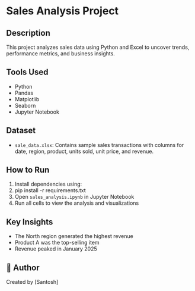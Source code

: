 #  Sales Analysis Project

##  Description
This project analyzes sales data using Python and Excel to uncover trends, performance metrics, and business insights.

##  Tools Used
- Python
- Pandas
- Matplotlib
- Seaborn
- Jupyter Notebook

##  Dataset
- `sale_data.xlsx`: Contains sample sales transactions with columns for date, region, product, units sold, unit price, and revenue.

##  How to Run
1. Install dependencies using:
2. pip install -r requirements.txt
3. Open `sales_analysis.ipynb` in Jupyter Notebook
4. Run all cells to view the analysis and visualizations

##  Key Insights
- The North region generated the highest revenue
- Product A was the top-selling item
- Revenue peaked in January 2025

## 👤 Author
Created by [Santosh]
